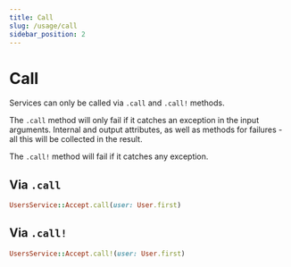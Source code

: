 ```yaml
---
title: Call
slug: /usage/call
sidebar_position: 2
---
```


# Call

Services can only be called via `.call` and `.call!` methods.

The `.call` method will only fail if it catches an exception in the input arguments. Internal and output attributes, as well as methods for failures - all this will be collected in the result.

The `.call!` method will fail if it catches any exception.

## Via `.call`

```ruby
UsersService::Accept.call(user: User.first)
```

## Via `.call!`

```ruby
UsersService::Accept.call!(user: User.first)
```
